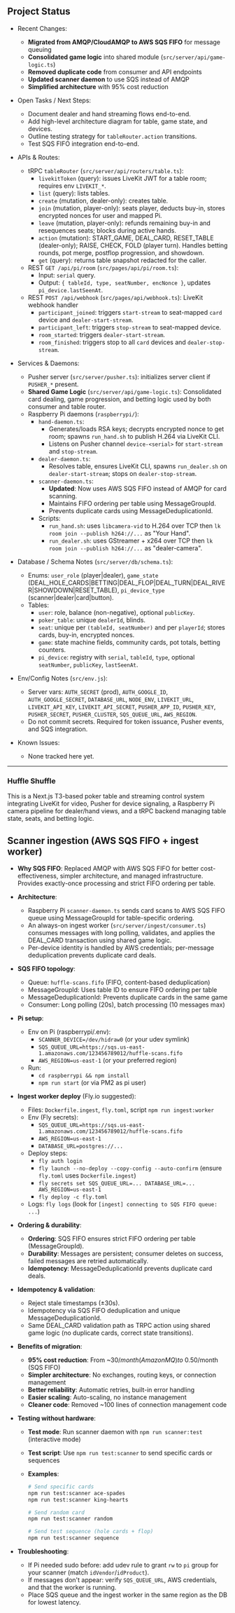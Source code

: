 ## Project Status

- Recent Changes:
  - **Migrated from AMQP/CloudAMQP to AWS SQS FIFO** for message queuing
  - **Consolidated game logic** into shared module (`src/server/api/game-logic.ts`)
  - **Removed duplicate code** from consumer and API endpoints
  - **Updated scanner daemon** to use SQS instead of AMQP
  - **Simplified architecture** with 95% cost reduction

- Open Tasks / Next Steps:
  - Document dealer and hand streaming flows end-to-end.
  - Add high-level architecture diagram for table, game state, and devices.
  - Outline testing strategy for `tableRouter.action` transitions.
  - Test SQS FIFO integration end-to-end.

- APIs & Routes:
  - tRPC `tableRouter` (`src/server/api/routers/table.ts`):
    - `livekitToken` (query): issues LiveKit JWT for a table room; requires env `LIVEKIT_*`.
    - `list` (query): lists tables.
    - `create` (mutation, dealer-only): creates table.
    - `join` (mutation, player-only): seats player, deducts buy-in, stores encrypted nonces for user and mapped Pi.
    - `leave` (mutation, player-only): refunds remaining buy-in and resequences seats; blocks during active hands.
    - `action` (mutation): START_GAME, DEAL_CARD, RESET_TABLE (dealer-only); RAISE, CHECK, FOLD (player turn). Handles betting rounds, pot merge, postflop progression, and showdown.
    - `get` (query): returns table snapshot redacted for the caller.
  - REST `GET /api/pi/room` (`src/pages/api/pi/room.ts`):
    - Input: `serial` query.
    - Output: `{ tableId, type, seatNumber, encNonce }`, updates `pi_device.lastSeenAt`.
  - REST `POST /api/webhook` (`src/pages/api/webhook.ts`): LiveKit webhook handler
    - `participant_joined`: triggers `start-stream` to seat-mapped `card` device and `dealer-start-stream`.
    - `participant_left`: triggers `stop-stream` to seat-mapped device.
    - `room_started`: triggers `dealer-start-stream`.
    - `room_finished`: triggers stop to all `card` devices and `dealer-stop-stream`.

- Services & Daemons:
  - Pusher server (`src/server/pusher.ts`): initializes server client if `PUSHER_*` present.
  - **Shared Game Logic** (`src/server/api/game-logic.ts`): Consolidated card dealing, game progression, and betting logic used by both consumer and table router.
  - Raspberry Pi daemons (`raspberrypi/`):
    - `hand-daemon.ts`:
      - Generates/loads RSA keys; decrypts encrypted nonce to get room; spawns `run_hand.sh` to publish H.264 via LiveKit CLI.
      - Listens on Pusher channel `device-<serial>` for `start-stream` and `stop-stream`.
    - `dealer-daemon.ts`:
      - Resolves table, ensures LiveKit CLI, spawns `run_dealer.sh` on `dealer-start-stream`; stops on `dealer-stop-stream`.
    - `scanner-daemon.ts`:
      - **Updated**: Now uses AWS SQS FIFO instead of AMQP for card scanning.
      - Maintains FIFO ordering per table using MessageGroupId.
      - Prevents duplicate cards using MessageDeduplicationId.
    - Scripts:
      - `run_hand.sh`: uses `libcamera-vid` to H.264 over TCP then `lk room join --publish h264://...` as "Your Hand".
      - `run_dealer.sh`: uses GStreamer + x264 over TCP then `lk room join --publish h264://...` as "dealer-camera".

- Database / Schema Notes (`src/server/db/schema.ts`):
  - Enums: `user_role` (player|dealer), `game_state` (DEAL_HOLE_CARDS|BETTING|DEAL_FLOP|DEAL_TURN|DEAL_RIVER|SHOWDOWN|RESET_TABLE), `pi_device_type` (scanner|dealer|card|button).
  - Tables:
    - `user`: role, balance (non-negative), optional `publicKey`.
    - `poker_table`: unique `dealerId`, blinds.
    - `seat`: unique per `(tableId, seatNumber)` and per `playerId`; stores cards, buy-in, encrypted nonces.
    - `game`: state machine fields, community cards, pot totals, betting counters.
    - `pi_device`: registry with `serial`, `tableId`, `type`, optional `seatNumber`, `publicKey`, `lastSeenAt`.

- Env/Config Notes (`src/env.js`):
  - Server vars: `AUTH_SECRET` (prod), `AUTH_GOOGLE_ID`, `AUTH_GOOGLE_SECRET`, `DATABASE_URL`, `NODE_ENV`, `LIVEKIT_URL`, `LIVEKIT_API_KEY`, `LIVEKIT_API_SECRET`, `PUSHER_APP_ID`, `PUSHER_KEY`, `PUSHER_SECRET`, `PUSHER_CLUSTER`, `SQS_QUEUE_URL`, `AWS_REGION`.
  - Do not commit secrets. Required for token issuance, Pusher events, and SQS integration.

- Known Issues:
  - None tracked here yet.

---

### Huffle Shuffle

This is a Next.js T3-based poker table and streaming control system integrating LiveKit for video, Pusher for device signaling, a Raspberry Pi camera pipeline for dealer/hand views, and a tRPC backend managing table state, seats, and betting logic.

## Scanner ingestion (AWS SQS FIFO + ingest worker)

- **Why SQS FIFO**: Replaced AMQP with AWS SQS FIFO for better cost-effectiveness, simpler architecture, and managed infrastructure. Provides exactly-once processing and strict FIFO ordering per table.

- **Architecture**:
  - Raspberry Pi `scanner-daemon.ts` sends card scans to AWS SQS FIFO queue using MessageGroupId for table-specific ordering.
  - An always-on ingest worker (`src/server/ingest/consumer.ts`) consumes messages with long polling, validates, and applies the DEAL_CARD transaction using shared game logic.
  - Per-device identity is handled by AWS credentials; per-message deduplication prevents duplicate card deals.

- **SQS FIFO topology**:
  - Queue: `huffle-scans.fifo` (FIFO, content-based deduplication)
  - MessageGroupId: Uses table ID to ensure FIFO ordering per table
  - MessageDeduplicationId: Prevents duplicate cards in the same game
  - Consumer: Long polling (20s), batch processing (10 messages max)

- **Pi setup**:
  - Env on Pi (raspberrypi/.env):
    - `SCANNER_DEVICE=/dev/hidraw0` (or your udev symlink)
    - `SQS_QUEUE_URL=https://sqs.us-east-1.amazonaws.com/123456789012/huffle-scans.fifo`
    - `AWS_REGION=us-east-1` (or your preferred region)
  - Run:
    - `cd raspberrypi && npm install`
    - `npm run start` (or via PM2 as pi user)

- **Ingest worker deploy** (Fly.io suggested):
  - Files: `Dockerfile.ingest`, `fly.toml`, script `npm run ingest:worker`
  - Env (Fly secrets):
    - `SQS_QUEUE_URL=https://sqs.us-east-1.amazonaws.com/123456789012/huffle-scans.fifo`
    - `AWS_REGION=us-east-1`
    - `DATABASE_URL=postgres://...`
  - Deploy steps:
    - `fly auth login`
    - `fly launch --no-deploy --copy-config --auto-confirm` (ensure `fly.toml` uses `Dockerfile.ingest`)
    - `fly secrets set SQS_QUEUE_URL=... DATABASE_URL=... AWS_REGION=us-east-1`
    - `fly deploy -c fly.toml`
  - Logs: `fly logs` (look for `[ingest] connecting to SQS FIFO queue: ...`)

- **Ordering & durability**:
  - **Ordering**: SQS FIFO ensures strict FIFO ordering per table (MessageGroupId).
  - **Durability**: Messages are persistent; consumer deletes on success, failed messages are retried automatically.
  - **Idempotency**: MessageDeduplicationId prevents duplicate card deals.

- **Idempotency & validation**:
  - Reject stale timestamps (±30s).
  - Idempotency via SQS FIFO deduplication and unique MessageDeduplicationId.
  - Same DEAL_CARD validation path as TRPC action using shared game logic (no duplicate cards, correct state transitions).

- **Benefits of migration**:
  - **95% cost reduction**: From ~$30/month (Amazon MQ) to ~$0.50/month (SQS FIFO)
  - **Simpler architecture**: No exchanges, routing keys, or connection management
  - **Better reliability**: Automatic retries, built-in error handling
  - **Easier scaling**: Auto-scaling, no instance management
  - **Cleaner code**: Removed ~100 lines of connection management code

- **Testing without hardware**:
  - **Test mode**: Run scanner daemon with `npm run scanner:test` (interactive mode)
  - **Test script**: Use `npm run test:scanner` to send specific cards or sequences
  - **Examples**:

    ```bash
    # Send specific cards
    npm run test:scanner ace-spades
    npm run test:scanner king-hearts

    # Send random card
    npm run test:scanner random

    # Send test sequence (hole cards + flop)
    npm run test:scanner sequence
    ```

- **Troubleshooting**:
  - If Pi needed sudo before: add udev rule to grant `rw` to `pi` group for your scanner (match `idVendor`/`idProduct`).
  - If messages don't appear: verify `SQS_QUEUE_URL`, AWS credentials, and that the worker is running.
  - Place SQS queue and the ingest worker in the same region as the DB for lowest latency.
